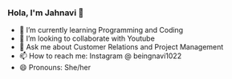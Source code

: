 ### Hola, I'm Jahnavi 👋

- 🌱 I’m currently learning Programming and Coding
- 👯 I’m looking to collaborate with Youtube
- 💬 Ask me about Customer Relations and Project Management 
- 📫 How to reach me: Instagram @ beingnavi1022
- 😄 Pronouns: She/her

